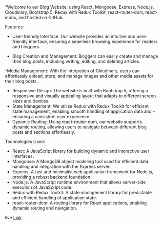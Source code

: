 "Welcome to our Blog Website,  using React, Mongoose, Express, Node.js, Cloudinary, Bootstrap 5, Redux with Redux Toolkit, react-router-dom, react-icons, and hosted on GitHub.

Features:

- User-friendly Interface: Our website provides an intuitive and user-friendly interface, ensuring a seamless browsing experience for readers and bloggers.

- Blog Creation and Management: Bloggers can easily create and manage their blog posts, including writing, editing, and deleting articles.

-Media Management: With the integration of Cloudinary, users can effortlessly upload, store, and manage images and other media assets for their blog posts.
 - Responsive Design: The website is built with Bootstrap 5, offering a responsive and visually appealing layout that adapts to different screen sizes and devices.
 - State Management: We utilize Redux with Redux Toolkit for efficient state management, enabling smooth handling of application data and  -ensuring a consistent user experience.
 - Dynamic Routing: Using react-router-dom, our website supports dynamic routing, allowing users to navigate between different blog posts and sections effortlessly.

Technologies Used:

- React: A JavaScript library for building dynamic and interactive user interfaces.
- Mongoose: A MongoDB object modeling tool used for efficient data handling and integration with the Express server.
- Express: A fast and minimalist web application framework for Node.js, providing a robust backend foundation.
- Node.js: A JavaScript runtime environment that allows server-side execution of JavaScript code.
- Redux with Redux Toolkit: A state management library for predictable and efficient handling of application state.
- react-router-dom: A routing library for React applications, enabling dynamic routing and navigation.

 live  [Link](https://spontaneous-mooncake-060ef3.netlify.app/home).
